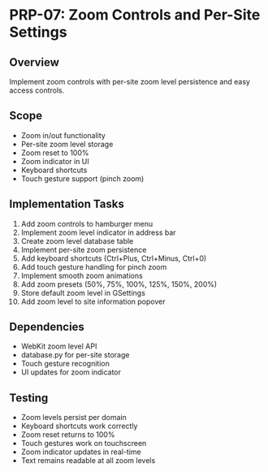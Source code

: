 # PRP-07: Zoom Controls and Per-Site Settings

## Overview
Implement zoom controls with per-site zoom level persistence and easy access controls.

## Scope
- Zoom in/out functionality
- Per-site zoom level storage
- Zoom reset to 100%
- Zoom indicator in UI
- Keyboard shortcuts
- Touch gesture support (pinch zoom)

## Implementation Tasks
1. Add zoom controls to hamburger menu
2. Implement zoom level indicator in address bar
3. Create zoom level database table
4. Implement per-site zoom persistence
5. Add keyboard shortcuts (Ctrl+Plus, Ctrl+Minus, Ctrl+0)
6. Add touch gesture handling for pinch zoom
7. Implement smooth zoom animations
8. Add zoom presets (50%, 75%, 100%, 125%, 150%, 200%)
9. Store default zoom level in GSettings
10. Add zoom level to site information popover

## Dependencies
- WebKit zoom level API
- database.py for per-site storage
- Touch gesture recognition
- UI updates for zoom indicator

## Testing
- Zoom levels persist per domain
- Keyboard shortcuts work correctly
- Zoom reset returns to 100%
- Touch gestures work on touchscreen
- Zoom indicator updates in real-time
- Text remains readable at all zoom levels